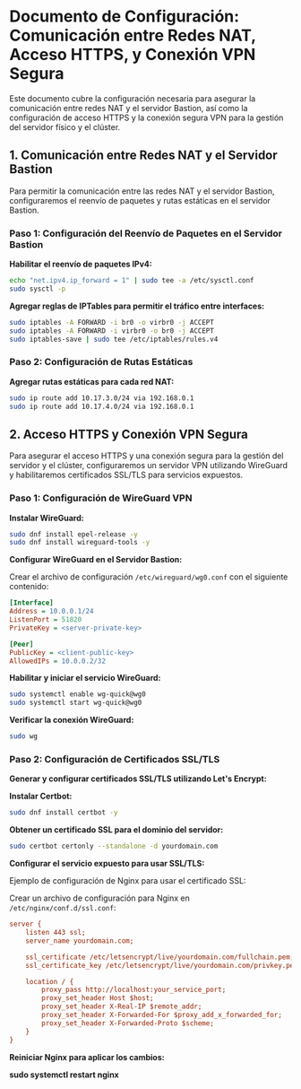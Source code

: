 # Documento de Configuración: Comunicación entre Redes NAT, Acceso HTTPS, y Conexión VPN Segura

Este documento cubre la configuración necesaria para asegurar la comunicación entre redes NAT y el servidor Bastion, así como la configuración de acceso HTTPS y la conexión segura VPN para la gestión del servidor físico y el clúster.

## 1. Comunicación entre Redes NAT y el Servidor Bastion

Para permitir la comunicación entre las redes NAT y el servidor Bastion, configuraremos el reenvío de paquetes y rutas estáticas en el servidor Bastion.

### Paso 1: Configuración del Reenvío de Paquetes en el Servidor Bastion

**Habilitar el reenvío de paquetes IPv4:**

```bash
echo "net.ipv4.ip_forward = 1" | sudo tee -a /etc/sysctl.conf
sudo sysctl -p
```

**Agregar reglas de IPTables para permitir el tráfico entre interfaces:**

```bash
sudo iptables -A FORWARD -i br0 -o virbr0 -j ACCEPT
sudo iptables -A FORWARD -i virbr0 -o br0 -j ACCEPT
sudo iptables-save | sudo tee /etc/iptables/rules.v4
```

### Paso 2: Configuración de Rutas Estáticas

**Agregar rutas estáticas para cada red NAT:**


```bash
sudo ip route add 10.17.3.0/24 via 192.168.0.1
sudo ip route add 10.17.4.0/24 via 192.168.0.1
```

## 2. Acceso HTTPS y Conexión VPN Segura

Para asegurar el acceso HTTPS y una conexión segura para la gestión del servidor y el clúster, configuraremos un servidor VPN utilizando WireGuard y habilitaremos certificados SSL/TLS para servicios expuestos.


### Paso 1: Configuración de WireGuard VPN


**Instalar WireGuard:**

```bash
sudo dnf install epel-release -y
sudo dnf install wireguard-tools -y
```

**Configurar WireGuard en el Servidor Bastion:**


Crear el archivo de configuración `/etc/wireguard/wg0.conf` con el siguiente contenido:

```ini
[Interface]
Address = 10.0.0.1/24
ListenPort = 51820
PrivateKey = <server-private-key>

[Peer]
PublicKey = <client-public-key>
AllowedIPs = 10.0.0.2/32
```

**Habilitar y iniciar el servicio WireGuard:**

```bash
sudo systemctl enable wg-quick@wg0
sudo systemctl start wg-quick@wg0
```

**Verificar la conexión WireGuard:**

```bash
sudo wg
```

### Paso 2: Configuración de Certificados SSL/TLS

**Generar y configurar certificados SSL/TLS utilizando Let's Encrypt:**

**Instalar Certbot:**


```bash
sudo dnf install certbot -y
```


**Obtener un certificado SSL para el dominio del servidor:**

```bash
sudo certbot certonly --standalone -d yourdomain.com
```

**Configurar el servicio expuesto para usar SSL/TLS:**

Ejemplo de configuración de Nginx para usar el certificado SSL:


Crear un archivo de configuración para Nginx en `/etc/nginx/conf.d/ssl.conf`:

```ini
server {
    listen 443 ssl;
    server_name yourdomain.com;

    ssl_certificate /etc/letsencrypt/live/yourdomain.com/fullchain.pem;
    ssl_certificate_key /etc/letsencrypt/live/yourdomain.com/privkey.pem;

    location / {
        proxy_pass http://localhost:your_service_port;
        proxy_set_header Host $host;
        proxy_set_header X-Real-IP $remote_addr;
        proxy_set_header X-Forwarded-For $proxy_add_x_forwarded_for;
        proxy_set_header X-Forwarded-Proto $scheme;
    }
}
```
**Reiniciar Nginx para aplicar los cambios:**


**sudo systemctl restart nginx**

